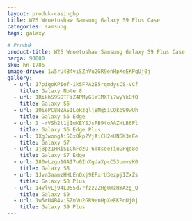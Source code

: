```yaml
---
layout: produk-casinghp
title: W2S Wroetoshaw Samsung Galaxy S9 Plus Case
categories: samsung
tags: galaxy

# Produk
product-title: W2S Wroetoshaw Samsung Galaxy S9 Plus Case
harga: 90000
sku: hn-1786
image-drive: 1w5rU4B4viSZnVu2GR9enHpXeEKPqUj0j
gallery:
  - url: 17piqoKPIof-ik5FPA2B5rqmdysCS-VCf
    title: Galaxy Note 8
  - url: 1RikhS9SQTFiZ4PMyG1WIMXTi7wyYkBfQ
    title: Galaxy S6
  - url: 10iePC8NZASILoRzqljBMg5iCQko99wUh
    title: Galaxy S6 Edge
  - url: 1_-rVSh2t1jImKEYSJsPB9toAAZHLB6Pl
    title: Galaxy S6 Edge Plus
  - url: 1XgJwongAiSDxOkp2VjAiCH2eUNSK3aFe
    title: Galaxy S7
  - url: 1j8pz1HRiSIChFdzO-6T8seeTiuGPqd8e
    title: Galaxy S7 Edge
  - url: 180wLzgu1GAI7u0IhXgdaXpcC53umvsK0
    title: Galaxy S8
  - url: 1Jva3aamzHHLEnQxj9EPxrU3ezpjIZxZs
    title: Galaxy S8 Plus
  - url: 14VlvLj94L055d7rfzz2ZHg0mzHYAzg_Q
    title: Galaxy S9
  - url: 1w5rU4B4viSZnVu2GR9enHpXeEKPqUj0j
    title: Galaxy S9 Plus
---
```

